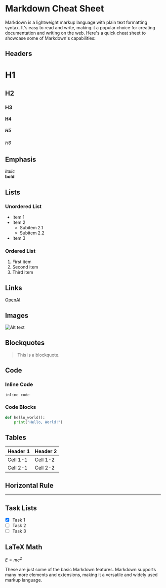 # Markdown Cheat Sheet

Markdown is a lightweight markup language with plain text formatting syntax. It's easy to read and write, making it a popular choice for creating documentation and writing on the web. Here's a quick cheat sheet to showcase some of Markdown's capabilities:

## Headers

# H1
## H2
### H3
#### H4
##### H5
###### H6

## Emphasis

*italic*  
**bold**

## Lists

### Unordered List

- Item 1
- Item 2
  - Subitem 2.1
  - Subitem 2.2
- Item 3

### Ordered List

1. First item
2. Second item
3. Third item

## Links

[OpenAI](https://www.openai.com)

## Images

![Alt text](https://example.com/image.jpg)

## Blockquotes

> This is a blockquote.

## Code

### Inline Code

`inline code`

### Code Blocks

```python
def hello_world():
    print("Hello, World!")
```

## Tables

| Header 1 | Header 2 |
| ---------|----------|
| Cell 1-1  | Cell 1-2 |
| Cell 2-1  | Cell 2-2 |

## Horizontal Rule

---

## Task Lists

- [x] Task 1
- [ ] Task 2
- [ ] Task 3

## LaTeX Math

$E=mc^2$

These are just some of the basic Markdown features. Markdown supports many more elements and extensions, making it a versatile and widely used markup language.

